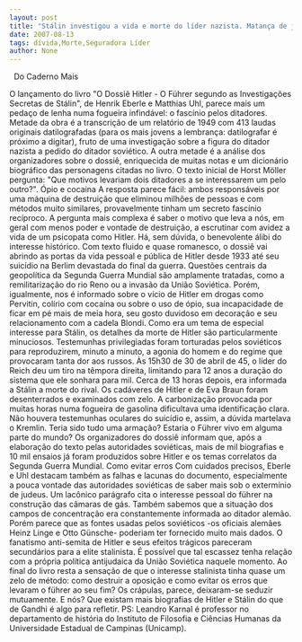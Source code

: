 ```yaml
---
layout: post
title: "Stálin investigou a vida e morte do líder nazista. Matança de judeus pouco interessou"
date: 2007-08-13
tags: dívida,Morte,Seguradora Líder
author: None
---
```

&nbsp;
Do Caderno Mais 

O lan&ccedil;amento do livro &quot;O Dossi&ecirc; Hitler - O F&uuml;hrer segundo as Investiga&ccedil;&otilde;es Secretas de St&aacute;lin&quot;, de Henrik Eberle e Matthias Uhl, parece mais um peda&ccedil;o de lenha numa fogueira infind&aacute;vel: o fasc&iacute;nio pelos ditadores. Metade da obra &eacute; a transcri&ccedil;&atilde;o de um relat&oacute;rio de 1949 com 413 laudas originais datilografadas (para os mais jovens a lembran&ccedil;a: datilografar &eacute; pr&oacute;ximo a digitar), fruto de uma investiga&ccedil;&atilde;o sobre a figura do ditador nazista a pedido do ditador sovi&eacute;tico. 
A outra metade &eacute; a an&aacute;lise dos organizadores sobre o dossi&ecirc;, enriquecida de muitas notas e um dicion&aacute;rio biogr&aacute;fico das personagens citadas no livro. O texto inicial de Horst M&ouml;ller pergunta: &quot;Que motivos levariam dois ditadores a se interessarem um pelo outro?&quot;. 
&Oacute;pio e cocaina
A resposta parece f&aacute;cil: ambos respons&aacute;veis por uma m&aacute;quina de destrui&ccedil;&atilde;o que eliminou milh&otilde;es de pessoas e com m&eacute;todos muito similares, provavelmente tinham um secreto fasc&iacute;nio rec&iacute;proco. A pergunta mais complexa &eacute; saber o motivo que leva a n&oacute;s, em geral com menos poder e vontade de destrui&ccedil;&atilde;o, a escrutinar com avidez a vida de um psicopata como Hitler. 
H&aacute;, sem d&uacute;vida, o benevolente &aacute;libi do interesse hist&oacute;rico. Com texto fluido e quase romanesco, o dossi&ecirc; vai abrindo as portas da vida pessoal e p&uacute;blica de Hitler desde 1933 at&eacute; seu suic&iacute;dio na Berlim devastada do final da guerra. Quest&otilde;es centrais da geopol&iacute;tica da Segunda Guerra Mundial s&atilde;o amplamente tratadas, como a remilitariza&ccedil;&atilde;o do rio Reno ou a invas&atilde;o da Uni&atilde;o Sovi&eacute;tica. 
Por&eacute;m, igualmente, nos &eacute; informado sobre o v&iacute;cio de Hitler em drogas como Pervitin, col&iacute;rio com coca&iacute;na ou sobre o uso de &oacute;pio, sua incapacidade de ficar em p&eacute; mais de meia hora, seu gosto duvidoso em decora&ccedil;&atilde;o e seu relacionamento com a cadela Blondi. Como era um tema de especial interesse para St&aacute;lin, os detalhes da morte de Hitler s&atilde;o particularmente minuciosos. Testemunhas privilegiadas foram torturadas pelos sovi&eacute;ticos para reproduzirem, minuto a minuto, a agonia do homem e do regime que provocaram tanta dor aos russos. 
&Agrave;s 15h30 de 30 de abril de 45, o l&iacute;der do Reich deu um tiro na t&ecirc;mpora direita, limitando para 12 anos a dura&ccedil;&atilde;o do sistema que ele sonhara para mil. Cerca de 13 horas depois, era informada a St&aacute;lin a morte do rival. Os cad&aacute;veres de Hitler e de Eva Braun foram desenterrados e examinados com zelo. 
A carboniza&ccedil;&atilde;o provocada por muitas horas numa fogueira de gasolina dificultava uma identifica&ccedil;&atilde;o clara. N&atilde;o houvera testemunhas oculares do suic&iacute;dio e, assim, a d&uacute;vida martelava o Kremlin. Teria sido tudo uma arma&ccedil;&atilde;o? Estaria o F&uuml;hrer vivo em alguma parte do mundo? Os organizadores do dossi&ecirc; informam que, ap&oacute;s a elabora&ccedil;&atilde;o do texto pelas autoridades sovi&eacute;ticas, mais de mil biografias e 10 mil ensaios j&aacute; foram produzidos sobre Hitler e os temas correlatos da Segunda Guerra Mundial. 
Como evitar erros
Com cuidados precisos, Eberle e Uhl destacam tamb&eacute;m as falhas e lacunas do documento, especialmente a pouca vontade das autoridades sovi&eacute;ticas de saber mais sob o exterm&iacute;nio de judeus. Um lac&ocirc;nico par&aacute;grafo cita o interesse pessoal do f&uuml;hrer na constru&ccedil;&atilde;o das c&acirc;maras de g&aacute;s. Tamb&eacute;m sabemos que a situa&ccedil;&atilde;o dos campos de concentra&ccedil;&atilde;o era constantemente informada ao ditador alem&atilde;o. Por&eacute;m parece que as fontes usadas pelos sovi&eacute;ticos -os oficiais alem&atilde;es Heinz Linge e Otto G&uuml;nsche- poderiam ter fornecido muito mais dados. O fanatismo anti-semita de Hitler e seus efeitos tr&aacute;gicos pareceram secund&aacute;rios para a elite stalinista. &Eacute; poss&iacute;vel que tal escassez tenha rela&ccedil;&atilde;o com a pr&oacute;pria pol&iacute;tica antijudaica da Uni&atilde;o Sovi&eacute;tica naquele momento. 
Ao final do livro resta a sensa&ccedil;&atilde;o de que o interesse stalinista tinha quase um zelo de m&eacute;todo: como destruir a oposi&ccedil;&atilde;o e como evitar os erros que levaram o f&uuml;hrer ao seu fim? Os cr&aacute;pulas, parece, deixaram-se seduzir mutuamente. E n&oacute;s? Que existam mais biografias de Hitler e St&aacute;lin do que de Gandhi &eacute; algo para refletir.
PS: Leandro Karnal &eacute; professor no departamento de hist&oacute;ria do Instituto de Filosofia e Ci&ecirc;ncias Humanas da Universidade Estadual de Campinas (Unicamp). 
&nbsp; 